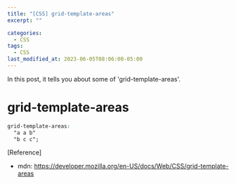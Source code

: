 ```yaml
---
title: "[CSS] grid-template-areas"
excerpt: ""

categories:
  - CSS
tags:
  - CSS
last_modified_at: 2023-06-05T08:06:00-05:00
---
```


In this post, it tells you about some of 'grid-template-areas'.

# grid-template-areas

```css
grid-template-areas: 
  "a a b"
  "b c c";
```

[Reference]

- mdn: <https://developer.mozilla.org/en-US/docs/Web/CSS/grid-template-areas>
